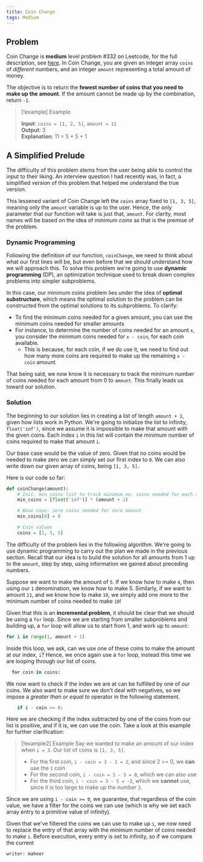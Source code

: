 ```yaml
---
title: Coin Change
tags: Medium
---
```


## Problem

Coin Change is **medium** level problem #332 on Leetcode, for the full description, see [here](https://leetcode.com/problems/coin-change/description/). In Coin Change, you are given an integer array `coins` of _different_ numbers, and an integer `amount` representing a total amount of money.

The objective is to return the **fewest number of coins that you need to make up the amount**. If the amount cannot be made up by the combination, return `-1`.

> [!example] Example
>
> **Input**: `coins = [1, 2, 5]`, `amount = 11` \
> **Output**: 3 \
> **Explanation**: 11 = 5 + 5 + 1

## A Simplified Prelude

The difficulty of this problem stems from the user being able to control the input to their liking. An interview question I had recently was, in fact, a simplified version of this problem that helped me understand the true version.

This lessened variant of Coin Change left the `coins` array fixed to `[1, 3, 5]`, meaning only the `amount` variable is up to the user. Hence, the only parameter that our function will take is just that, `amount`. For clarity, most names will be based on the idea of _minimum coins_ as that is the premise of the problem.

### Dynamic Programming

Following the definition of our function, `coinChange`, we need to think about what our first lines will be, but even before that we should understand how we will approach this. To solve this problem we're going to use **dynamic programming** (DP), an optimization technique used to break down complex problems into simpler subproblems.

In this case, our minimum coins problem lies under the idea of **optimal substructure**, which means the optimal solution to the problem can be constructed from the optimal solutions to its subproblems. To clarify:

- To find the minimum coins needed for a given amount, you can use the minimum coins needed for smaller amounts
- For instance, to determine the number of coins needed for an amount `x`, you consider the minimum coins needed for `x - coin`, for each coin available.
  - This is because, for each coin, if we do use it, we need to find out how many more coins are required to make up the remaining `x - coin` amount

That being said, we now know it is necessary to track the minimum number of coins needed for each amount from 0 to `amount`. This finally leads us toward our solution.

### Solution

The beginning to our solution lies in creating a list of length `amount + 1`, given how lists work in Python. We're going to initialize the list to infinity, `float('inf')`, since we assume it is impossible to make that amount with the given coins. Each index `i` in this list will contain the minimum number of coins required to make that amount `i`.

Our base case would be the value of zero. Given that no coins would be needed to make zero we can simply set our first index to `0`. We can also write down our given array of coins, being `[1, 3, 5]`.

Here is our code so far:

```python
def coinChange(amount):
    # Init. min_coins list to track minimum no. coins needed for each amount from 0 to total
    min_coins = [float('inf')] * (amount + 1)

    # Base case: zero coins needed for zero amount
    min_coins[0] = 0

    # Coin values
    coins = [1, 3, 5]
```

The difficulty of the problem lies in the following algorithm. We're going to use dynamic programming to carry out the plan we made in the previous section. Recall that our idea is to build the solution for all amounts from 1 up to the `amount`, step by step, using information we gained about preceding numbers.

Suppose we want to make the amount of `5`. If we know how to make `4`, then using our `1` denomination, we know how to make 5. Similarly, if we want to amount `11`, and we know how to make `10`, we simply add one more to the minimum number of coins needed to make `10`!

Given that this is an **incremental problem**, it should be clear that we should be using a `for` loop. Since we are starting from smaller subproblems and building up, a `for` loop will allow us to start from 1, and work up to `amount`:

```python
for i in range(1, amount + 1)
```

Inside this loop, we ask, can we use one of these coins to make the amount at our index, `i`? Hence, we once again use a `for` loop, instead this time we are looping through our list of coins.

```python
  for coin in coins:
```

We now want to check if the index we are at can be fulfilled by one of our coins. We also want to make sure we don't deal with negatives, so we impose a _greater than or equal to_ operator in the following statement.

```python
    if i - coin >= 0:
```

Here we are checking if the index subtracted by one of the coins from our list is positive, and if it is, we can use the coin. Take a look at this example for further clarification:

> [!example2] Example
> Say we wanted to make an amount of our index when `i = 3`. Our list of coins is `[1, 3, 5]`.
>
> - For the first coin, `i - coin = 3 - 1 = 2`, and since 2 >= 0, we **can** use the `1` coin
> - For the second coin, `i - coin = 3 - 3 = 0`, which we can also use
> - For the third coin, `i - coin = 3 - 5 = -2`, which we **cannot** use, since it is too large to make up the number `3`.

Since we are using `i - coin >= 0`, we guarantee, that regardless of the coin value, we have a filter for the coins we can use (which is why we set each array entry to a primitive value of infinity).

Given that we've filtered the coins we can use to make up `i`, we now need to replace the entry of that array with the minimum number of coins needed to make `i`. Before execution, every entry is set to infinity, so if we compare the current

```
writer: maheer
```
